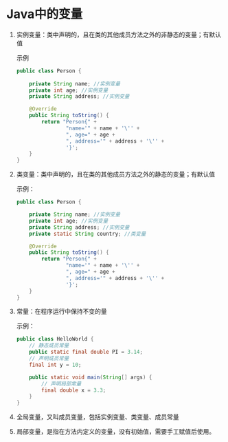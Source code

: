 # Java中的变量



1. 实例变量：类中声明的，且在类的其他成员方法之外的非静态的变量；有默认值

    示例

    ```java
    public class Person {
        
        private String name; //实例变量
        private int age; //实例变量
        private String address; //实例变量

        @Override
        public String toString() {
            return "Person{" +
                    "name='" + name + '\'' +
                    ", age=" + age +
                    ", address='" + address + '\'' +
                    '}';
        }
    }
    ```

2. 类变量：类中声明的，且在类的其他成员方法之外的静态的变量；有默认值

    示例：

    ```java
    public class Person {

        private String name; //实例变量
        private int age; //实例变量
        private String address; //实例变量
        private static String country; //类变量

        @Override
        public String toString() {
            return "Person{" +
                    "name='" + name + '\'' +
                    ", age=" + age +
                    ", address='" + address + '\'' +
                    '}';
        }
    }
    ```

3. 常量：在程序运行中保持不变的量

    示例：

    ```java
    public class HelloWorld {
        // 静态成员常量
        public static final double PI = 3.14;
        // 声明成员常量
        final int y = 10;

        public static void main(String[] args) {
            // 声明局部常量
            final double x = 3.3;
        }
    }
    ```

4. 全局变量，又叫成员变量，包括实例变量、类变量、成员常量

5. 局部变量，是指在方法内定义的变量，没有初始值，需要手工赋值后使用。
